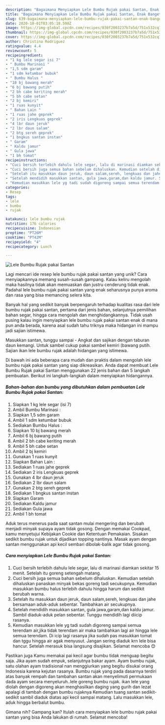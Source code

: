 ```yaml
---
description: "Bagaimana Menyiapkan Lele Bumbu Rujak pakai Santan, Enak Banget"
title: "Bagaimana Menyiapkan Lele Bumbu Rujak pakai Santan, Enak Banget"
slug: 639-bagaimana-menyiapkan-lele-bumbu-rujak-pakai-santan-enak-banget
date: 2020-10-01T03:05:18.598Z
image: https://img-global.cpcdn.com/recipes/030f2003237b7a5d/751x532cq70/lele-bumbu-rujak-pakai-santan-foto-resep-utama.jpg
thumbnail: https://img-global.cpcdn.com/recipes/030f2003237b7a5d/751x532cq70/lele-bumbu-rujak-pakai-santan-foto-resep-utama.jpg
cover: https://img-global.cpcdn.com/recipes/030f2003237b7a5d/751x532cq70/lele-bumbu-rujak-pakai-santan-foto-resep-utama.jpg
author: Christina Rodriguez
ratingvalue: 4.4
reviewcount: 5
recipeingredient:
- "1 kg lele segar isi 7"
- " Bumbu Marinasi "
- "1,5 sdm garam"
- "1 sdm ketumbar bubuk"
- " Bumbu Halus "
- "10 bj bawang merah"
- "6 bj bawang putih"
- "2 bh cabe keriting merah"
- "5 bh cabe setan"
- "2 bj kemiri"
- "1 ruas kunyit"
- " Bahan Lain "
- "1 ruas jahe geprek"
- "2 iris Lengkuas geprek"
- "4 lbr daun jeruk"
- "2 lbr daun salam"
- "2 btg sereh geprek"
- "1 bngkus santan instan"
- " Garam"
- " Kaldu jamur"
- " Gula jawa"
- "1 bh tomat"
recipeinstructions:
- "Cuci bersih terlebih dahulu lele segar, lalu di marinasi diamkan sekitar 15 menit. Setelah itu goreng setengah matang."
- "Cuci bersih juga semua bahan sebelum dihaluskan. Kemudian setelah dihaluskan panaskan minyak bekas goreng tadi secukupnya. Kemudian masukkan bumbu halus terlebih dahulu hingga harum dan sedikit berubah warna."
- "Setelah itu masukkan daun jeruk, daun salam,sereh, lengkuas dan jahe bersamaan aduk-aduk sebentar. Tambahkan air secukupnya."
- "Setelah mendidih masukkan santan, gula jawa,garam,dan kaldu jamur. Sambil diaduk-aduk pelan sebentar. Tunggu mendidih lagi diicip rasanya."
- "Kemudian masukkan lele yg tadi sudah digoreng sampai semua terendam air,jika tidak terendam air maka tambahkan lagi air hingga lele semua terendam. Di icip lagi rasanya jika sudah pas masukkan tomat dan tggu hingga air agak menyusut. Jangan sering diaduk krn lele bisa hancur. Setelah merasuk bisa langsung disajikan. Selamat mencoba 😊"
categories:
- Resep
tags:
- lele
- bumbu
- rujak

katakunci: lele bumbu rujak 
nutrition: 176 calories
recipecuisine: Indonesian
preptime: "PT26M"
cooktime: "PT42M"
recipeyield: "4"
recipecategory: Lunch

---
```



![Lele Bumbu Rujak pakai Santan](https://img-global.cpcdn.com/recipes/030f2003237b7a5d/751x532cq70/lele-bumbu-rujak-pakai-santan-foto-resep-utama.jpg)

Lagi mencari ide resep lele bumbu rujak pakai santan yang unik? Cara menyiapkannya memang susah-susah gampang. Kalau keliru mengolah maka hasilnya tidak akan memuaskan dan justru cenderung tidak enak. Padahal lele bumbu rujak pakai santan yang enak seharusnya punya aroma dan rasa yang bisa memancing selera kita.

Banyak hal yang sedikit banyak berpengaruh terhadap kualitas rasa dari lele bumbu rujak pakai santan, pertama dari jenis bahan, selanjutnya pemilihan bahan segar, hingga cara mengolah dan menghidangkannya. Tidak usah pusing kalau ingin menyiapkan lele bumbu rujak pakai santan enak di mana pun anda berada, karena asal sudah tahu triknya maka hidangan ini mampu jadi sajian istimewa.

Masukkan santan, tunggu sampai - Angkat dan sajikan dengan taburan daun kemangi. Untuk sambel cukup pakai sambel kemiri (bawang putih. Sajian ikan lele bumbu rujak adalah hidangan yang istimewa.


Di bawah ini ada beberapa cara mudah dan praktis dalam mengolah lele bumbu rujak pakai santan yang siap dikreasikan. Anda dapat membuat Lele Bumbu Rujak pakai Santan menggunakan 22 jenis bahan dan 5 langkah pembuatan. Berikut ini langkah-langkah dalam menyiapkan hidangannya.

<!--inarticleads1-->

##### Bahan-bahan dan bumbu yang dibutuhkan dalam pembuatan Lele Bumbu Rujak pakai Santan:

1. Siapkan 1 kg lele segar (isi 7)
1. Ambil  Bumbu Marinasi :
1. Siapkan 1,5 sdm garam
1. Ambil 1 sdm ketumbar bubuk
1. Sediakan  Bumbu Halus :
1. Siapkan 10 bj bawang merah
1. Ambil 6 bj bawang putih
1. Ambil 2 bh cabe keriting merah
1. Ambil 5 bh cabe setan
1. Ambil 2 bj kemiri
1. Gunakan 1 ruas kunyit
1. Siapkan  Bahan Lain :
1. Sediakan 1 ruas jahe geprek
1. Sediakan 2 iris Lengkuas geprek
1. Gunakan 4 lbr daun jeruk
1. Sediakan 2 lbr daun salam
1. Gunakan 2 btg sereh geprek
1. Sediakan 1 bngkus santan instan
1. Siapkan  Garam
1. Sediakan  Kaldu jamur
1. Sediakan  Gula jawa
1. Ambil 1 bh tomat


Aduk terus menerus pada saat santan mulai mengering dan berubah menjadi minyak supaya ayam tidak gosong. Dengan memakai Cookpad, kamu menyetujui Kebijakan Cookie dan Ketentuan Pemakaian. Sisakan sedikit bumbu rujak untuk dijadikan topping nantinya. Masak ayam dengan santan menggunakan api kecil sembari dibolak-balik agar tidak gosong. 

<!--inarticleads2-->

##### Cara menyiapkan Lele Bumbu Rujak pakai Santan:

1. Cuci bersih terlebih dahulu lele segar, lalu di marinasi diamkan sekitar 15 menit. Setelah itu goreng setengah matang.
1. Cuci bersih juga semua bahan sebelum dihaluskan. Kemudian setelah dihaluskan panaskan minyak bekas goreng tadi secukupnya. Kemudian masukkan bumbu halus terlebih dahulu hingga harum dan sedikit berubah warna.
1. Setelah itu masukkan daun jeruk, daun salam,sereh, lengkuas dan jahe bersamaan aduk-aduk sebentar. Tambahkan air secukupnya.
1. Setelah mendidih masukkan santan, gula jawa,garam,dan kaldu jamur. Sambil diaduk-aduk pelan sebentar. Tunggu mendidih lagi diicip rasanya.
1. Kemudian masukkan lele yg tadi sudah digoreng sampai semua terendam air,jika tidak terendam air maka tambahkan lagi air hingga lele semua terendam. Di icip lagi rasanya jika sudah pas masukkan tomat dan tggu hingga air agak menyusut. Jangan sering diaduk krn lele bisa hancur. Setelah merasuk bisa langsung disajikan. Selamat mencoba 😊


Pastikan juga Kamu memakai pai kecil agar bumbu tidak menguap begitu saja. Jika ayam sudah empuk, selanjutnya bakar ayam. Ayam bumbu rujak, satu olahan ayam tradisional nan menggiurkan yang begitu disukai orang Indonesia karena kejutan rasanya. Bumbu rujak yang pada dasarnya terdiri atas banyak rempah dan tambahan santan akan menyelimuti permukaan dada ayam secara menyeluruh..lele goreng bumbu rujak. ikan lele yang diolah dengan digoreng akan menghasilkan daging yang gurih dan lezat apalagi di tambah dengan bumbu rujaknya Kemudian tuang santan sedikit-sedikit sambil diaduk diatas api kecil sampai matang. Lalu masukkan lele, aduk hingga berbalut bumbu. 

Gimana nih? Gampang kan? Itulah cara menyiapkan lele bumbu rujak pakai santan yang bisa Anda lakukan di rumah. Selamat mencoba!
